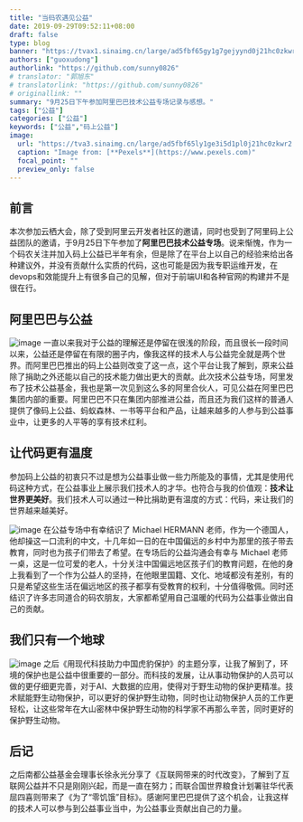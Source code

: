 ```yaml
---
title: "当码农遇见公益"
date: 2019-09-29T09:52:11+08:00
draft: false
type: blog
banner: "https://tvax1.sinaimg.cn/large/ad5fbf65gy1g7gejyynd0j21hc0zkwr2.jpg"
authors: ["guoxudong"]
authorlink: "https://github.com/sunny0826"
# translator: "郭旭东"
# translatorlink: "https://github.com/sunny0826"
# originallink: ""
summary: "9月25日下午参加阿里巴巴技术公益专场记录与感想。"
tags: ["公益"]
categories: ["公益"]
keywords: ["公益","码上公益"]
image:
  url: "https://tva3.sinaimg.cn/large/ad5fbf65ly1ge3i5d1pl0j21hc0zkwr2.jpg"
  caption: "Image from: [**Pexels**](https://www.pexels.com)"
  focal_point: ""
  preview_only: false
---
```


## 前言

本次参加云栖大会，除了受到阿里云开发者社区的邀请，同时也受到了阿里码上公益团队的邀请，于9月25日下午参加了**阿里巴巴技术公益专场**。说来惭愧，作为一个码农关注并加入码上公益已半年有余，但是除了在平台上以自己的经验来给出各种建议外，并没有贡献什么实质的代码，这也可能是因为我专职运维开发，在devops和效能提升上有很多自己的见解，但对于前端UI和各种官网的构建并不是很在行。

## 阿里巴巴与公益

![image](https://tvax4.sinaimg.cn/large/ad5fbf65gy1g7gdc2nfg5j21z819i4qv.jpg)
一直以来我对于公益的理解还是停留在很浅的阶段，而且很长一段时间以来，公益还是停留在有限的圈子内，像我这样的技术人与公益完全就是两个世界。而阿里巴巴推出的码上公益则改变了这一点，这个平台让我了解到，原来公益除了捐助之外还能以自己的技术能力做出更大的贡献。此次技术公益专场，阿里发布了技术公益基金，我也是第一次见到这么多的阿里合伙人，可见公益在阿里巴巴集团内部的重要。阿里巴巴不只在集团内部推进公益，而且还为我们这样的普通人提供了像码上公益、蚂蚁森林、一书等平台和产品，让越来越多的人参与到公益事业中，让更多的人平等的享有技术红利。

## 让代码更有温度

参加码上公益的初衷只不过是想为公益事业做一些力所能及的事情，尤其是使用代码这种方式，在公益事业上展示我们技术人的才华。也符合与我的价值观：**技术让世界更美好**。我们技术人可以通过一种比捐助更有温度的方式：代码，来让我们的世界越来越美好。

![image](https://tva1.sinaimg.cn/large/ad5fbf65gy1g7g8ywqxu5j21z01b87wp.jpg)
在公益专场中有幸结识了 Michael HERMANN 老师，作为一个德国人，他却操这一口流利的中文，十几年如一日的在中国偏远的乡村中为那里的孩子带去教育，同时也为孩子们带去了希望。在专场后的公益沟通会有幸与 Michael 老师一桌，这是一位可爱的老人，十分关注中国偏远地区孩子们的教育问题，在他的身上我看到了一个作为公益人的坚持，在他眼里国籍、文化、地域都没有差别，有的只是希望这些生活在偏远地区的孩子都享有受教育的权利，十分值得敬佩。同时还结识了许多志同道合的码农朋友，大家都希望用自己温暖的代码为公益事业做出自己的贡献。

## 我们只有一个地球

![image](https://tvax2.sinaimg.cn/large/ad5fbf65gy1g7ge105htyj21z419mqvb.jpg)
之后《用现代科技助力中国虎豹保护》的主题分享，让我了解到了，环境的保护也是公益中很重要的一部分。而科技的发展，让从事动物保护的人员可以做的更仔细更完善，对于AI、大数据的应用，使得对于野生动物的保护更精准。技术赋能野生动物保护，可以更好的保护野生动物，同时也让动物保护人员的工作更轻松，让这些常年在大山密林中保护野生动物的科学家不再那么辛苦，同时更好的保护野生动物。

## 后记

之后南都公益基金会理事长徐永光分享了《互联网带来的时代改变》，了解到了互联网公益并不只是刚刚兴起，而是一直在努力；而联合国世界粮食计划署驻华代表屈四喜则带来了《为了“零饥饿”目标》。感谢阿里巴巴提供了这个机会，让我这样的技术人可以参与到公益事业当中，为公益事业贡献出自己的力量。
